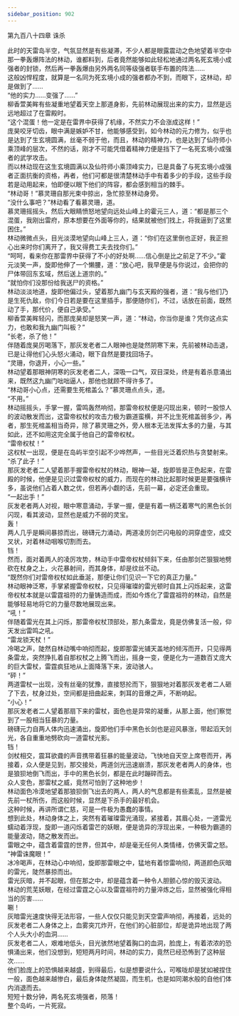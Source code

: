 ```yaml
---
sidebar_position: 902
---
```

 第九百八十四章 诛杀


此时的天雷岛半空，气氛显然是有些凝滞，不少人都是眼露震动之色地望着半空中那一拳轰爆阵法的林动，谁都料到，后者竟然能够如此轻松地通过两名死玄境小成强者的封锁，然后再一拳轰爆由另外两名同等级强者联手布置的阵法……  
这般凶悍程度，就算是一名同为死玄境小成的强者都办不到，而眼下，这林动，却是做到了……  
“他的实力……变强了……”  
柳香萱美眸有些凝重地望着天空上那道身影，先前林动展现出来的实力，显然是远远地超过了在雷殿时。  
“这个混蛋！他一定是在雷界中获得了机缘，不然实力不会涨成这样！”  
庞昊咬牙切齿，眼中满是嫉妒不甘，他能够感受到，如今林动的元力修为，似乎也是达到了生玄境圆满，丝毫不弱于他，而且，林动的精神力，也是达到了仙符师小乘顶峰的层次，不然的话，刚才不可能凭借着精神力便是挡下了一名死玄境小成强者的武学攻击。  
而以林动现在这生玄境圆满以及仙符师小乘顶峰实力，已是具备了与死玄境小成强者正面抗衡的资格，再者，他们可都是很清楚林动手中有着多少的手段，这些手段若是动用起来，怕即便以眼下他们的阵容，都会感到相当的棘手。  
“林动哥！”慕灵珊自那光束中掠出，急忙掠至林动身旁。  
“没什么事吧？”林动看了看慕灵珊，道。  
慕灵珊摇摇头，然后大眼睛愤怒地望向远处山峰上的霍元三人，道：“都是那三个混蛋，我刚出雷府，原本想要在外面等你的，结果就被他们找上，将我逼到了这里困住。”  
林动微微点头，目光淡漠地望向山峰上三人，道：“你们在这里倒也正好，我正担心出来时你们离开了，我又得费工夫去找你们。”  
“呵呵，看来你在那雷界中获得了不小的好处啊……信心倒是比之前足了不少。”霍元淡笑一声，旋即他伸了一个懒腰，道：“放心吧，我早便是与你说过，会把你的尸体带回东玄域，然后送上道宗的。”  
“就怕你们没那份给我送尸的资格。”  
林动淡淡地道，旋即他偏过头，望着那九幽门与玄天殿的强者，道：“我与他们乃是生死仇敌，你们今日若是要在这里插手，那便随你们，不过，话放在前面，既然动了手，那代价，便自己承受。”  
柳香萱美眸轻闪，而那庞昊却是怒笑一声，道：“林动，你当你是谁？凭你这点实力，也敢和我九幽门叫板？”  
“长老，杀了他！”  
伴随着庞昊厉喝落下，那灰发老者二人眼神也是陡然阴寒下来，先前被林动击退，已是让得他们心头怒火涌动，眼下自然是要找回场子。  
“灵珊，你退开，小心一些。”  
林动望着那眼神阴寒的灰发老者二人，深吸一口气，双目深处，终是有着杀意涌出来，既然这九幽门咄咄逼人，那他也就顾不得许多了。  
“林动哥小心点，还需要生死棺盖么？”慕灵珊点点头，道。  
“不用。”  
林动摇摇头，手掌一握，雷鸣轰然响彻，那雷帝权杖便是闪现出来，顿时一股惊人的波动散发而出，这雷帝权杖的攻击力极为霸道蛮横，并不比生死棺盖弱多少，再者，那生死棺盖相当奇异，除了慕灵珊之外，旁人根本无法发挥太多的力量，与其如此，还不如用这完全属于他自己的雷帝权杖。  
“雷帝权杖！”  
这权杖一出现，便是在岛屿半空引起不少哗然声，一些目光泛着炽热与贪婪射来。  
“杀了此子！”  
那灰发老者二人望着那手握雷帝权杖的林动，眼神一凝，旋即皆是正色起来，在雷殿的时候，他便是见识过雷帝权杖的威力，而现在的林动比起那时候更是要强横许多，虽说他们占着人数之优，但若再小觑的话，先前一幕，必定还会重现。  
“一起出手！”  
灰发老者两人对视，眼中寒意涌动，手掌一握，便是有着一柄泛着寒气的黑色长剑闪现，看其波动，显然也是威力不弱的灵宝。  
轰！  
两人几乎是瞬间暴掠而出，磅礴元力涌动，两道凌厉剑芒闪电般的洞穿虚空，成交叉状，对着林动咽喉切割而去。  
铛！  
然而，面对着两人的凌厉攻势，林动手中雷帝权杖倾斜下来，任由那剑芒狠狠地劈砍在杖身之上，火花暴射间，而其身体，却是纹丝不动。  
“既然你们对雷帝权杖如此垂涎，那便让你们见识一下它的真正力量。”  
林动眼神泛寒，手掌紧握雷帝权杖，只见得璀璨的雷光顿时自其上闪烁起来，这雷帝权杖本就是以雷霆祖符的力量铸造而成，而如今炼化了雷霆祖符的林动，自然是能够轻易地将它的力量尽数地展现出来。  
“吼！”  
伴随着雷光在其上闪烁，那雷帝权杖顶部处，那九条雷龙，竟是仿佛复活一般，仰天发出雷鸣之吼。  
“雷龙锁天杖！”  
冷喝之声，陡然自林动嘴中响彻而起，旋即那雷光铺天盖地的倾泻而开，只见得两条雷龙，突然挣扎着自那权杖之上腾飞而出，摇身一变，便是化为一道数百丈庞大的巨大雷杖，雷霆疯狂地从上面降落下来，波动骇人。  
“砰！”  
两道雷杖一出现，没有丝毫的犹豫，直接怒抡而下，狠狠地对着那灰发老者二人砸了下去，杖身过处，空间都是扭曲起来，刺耳的音爆之声，不断响起。  
“小心！”  
那灰发老者二人望着那扇下来的雷杖，面色也是异常的凝重，从那上面，他们察觉到了一股相当狂暴的力量。  
磅礴元力自两人体内迅速涌出，旋即他们手中黑色长剑也是迎风暴涨，带起滔天剑光，各自重重地劈砍向一道雷杖光影。  
铛！  
剑杖相交，震耳欲聋的声音携带着狂暴的能量波动，飞快地自天空上席卷而开，再接着，众人便是见到，那交接处，两道剑光迅速崩溃，那灰发老者两人的身体，也是狼狈地倒飞而出，手中的黑色长剑，都是在此时蹦碎而去。  
众人变色，那雷杖之威，竟然可怕到了这种地步！  
林动面色冷漠地望着那狼狈倒飞出去的两人，两人的气息都是有些紊乱，显然是被先前一杖所伤，而这般时候，显然是下杀手的最好机会。  
这种时候，再讲所谓仁慈，可是一件极为愚蠢的事情。  
想到此处，林动身体之上，突然有着璀璨雷光涌现，紧接着，其眉心处，一道雷光蠕动着浮现，旋即一道闪烁着雷芒的妖眼，便是诡异的浮现出来，一种极为霸道的能量波动，随之散发而出。  
雷眼之中，蕴含着雷霆的世界，但其中，却是毫无任何人类情绪，仿佛天雷之怒。  
“神雷诛魔眼！”  
冰冷喝声，在林动心中响彻，旋即那雷眼之中，猛地有着惊雷响彻，两道颜色灰暗的雷光，陡然暴掠而出。  
雷光灰暗，并不起眼，但在那之中，却是蕴含着一种令人胆颤心惊的毁灭波动。  
林动的荒芜妖眼，在经过雷霆之心以及雷霆祖符的力量淬炼之后，显然被强化得相当的厉害……  
唰！  
灰暗雷光速度快得无法形容，一些人仅仅只能见到天空雷声响彻，再接着，远处的灰发老者二人身体之上，血雾突兀炸开，在他们的心脏部位，却是诡异地出现了两个人头大小的血洞……  
灰发老者二人，艰难地低头，目光骇然地望着胸口的血洞，脸庞上，有着浓浓的恐惧涌出来，他们没想到，短短两月时间，林动的实力，竟然已经恐怖到了这种层次……  
他们脸庞上的恐惧越来越盛，到得最后，似是想要说什么，可喉咙却是犹如被捏住一般，面色越来越惨白，最后身体陡然凝固，而生机，也是如同潮水般的自他们体内消退而去。  
短短十数分钟，两名死玄境强者，陨落！  
整个岛屿，一片死寂。  
  
  

